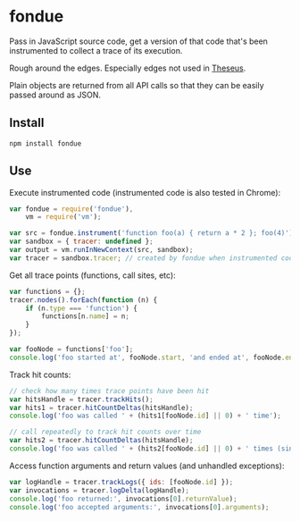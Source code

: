 fondue
======

Pass in JavaScript source code, get a version of that code that's been instrumented to collect a trace of its execution.

Rough around the edges. Especially edges not used in [Theseus](https://github.com/adobe-research/theseus).

Plain objects are returned from all API calls so that they can be easily passed around as JSON.

Install
-------

    npm install fondue

Use
---

Execute instrumented code (instrumented code is also tested in Chrome):

````javascript
var fondue = require('fondue'),
    vm = require('vm');

var src = fondue.instrument('function foo(a) { return a * 2 }; foo(4)');
var sandbox = { tracer: undefined };
var output = vm.runInNewContext(src, sandbox);
var tracer = sandbox.tracer; // created by fondue when instrumented code is run
````

Get all trace points (functions, call sites, etc):

````javascript
var functions = {};
tracer.nodes().forEach(function (n) {
	if (n.type === 'function') {
		functions[n.name] = n;
	}
});

var fooNode = functions['foo'];
console.log('foo started at', fooNode.start, 'and ended at', fooNode.end);
````

Track hit counts:

````javascript
// check how many times trace points have been hit
var hitsHandle = tracer.trackHits();
var hits1 = tracer.hitCountDeltas(hitsHandle);
console.log('foo was called ' + (hits1[fooNode.id] || 0) + ' time');

// call repeatedly to track hit counts over time
var hits2 = tracer.hitCountDeltas(hitsHandle);
console.log('foo was called ' + (hits2[fooNode.id] || 0) + ' times (since last check)');
````

Access function arguments and return values (and unhandled exceptions):

````javascript
var logHandle = tracer.trackLogs({ ids: [fooNode.id] });
var invocations = tracer.logDelta(logHandle);
console.log('foo returned:', invocations[0].returnValue);
console.log('foo accepted arguments:', invocations[0].arguments);
````
